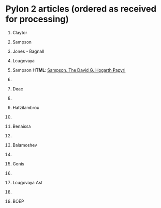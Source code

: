# Pylon 2 articles (ordered as received for processing)

1. Claytor

2. Sampson

3. Jones - Bagnall
 
4. Lougovaya
 
5. Sampson **HTML**: [Sampson, The David G. Hogarth Papyri]([https://digi.ub.uni-heidelberg.de/editionService/viewer/text/p3test/Lougovaya_cubits_and_fingers](https://digi.ub.uni-heidelberg.de/editionService/viewer/text/p3test/sampson_hogarth)) 
8. 
9. Deac
10. 
11. Hatzilambrou
12. 
13. Benaissa
14. 
15. Balamoshev
16. 
17. Gonis
18. 
19. Lougovaya Ast
20. 
21. BOEP

